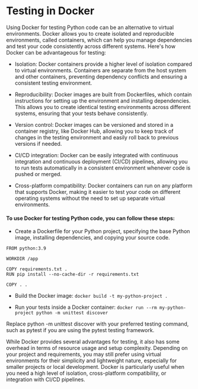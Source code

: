 # Testing in Docker

Using Docker for testing Python code can be an alternative to virtual environments. Docker allows you to create isolated and reproducible environments, called containers, which can help you manage dependencies and test your code consistently across different systems. Here's how Docker can be advantageous for testing:

* Isolation: Docker containers provide a higher level of isolation compared to virtual environments. Containers are separate from the host system and other containers, preventing dependency conflicts and ensuring a consistent testing environment.

* Reproducibility: Docker images are built from Dockerfiles, which contain instructions for setting up the environment and installing dependencies. This allows you to create identical testing environments across different systems, ensuring that your tests behave consistently.

* Version control: Docker images can be versioned and stored in a container registry, like Docker Hub, allowing you to keep track of changes in the testing environment and easily roll back to previous versions if needed.

* CI/CD integration: Docker can be easily integrated with continuous integration and continuous deployment (CI/CD) pipelines, allowing you to run tests automatically in a consistent environment whenever code is pushed or merged.

* Cross-platform compatibility: Docker containers can run on any platform that supports Docker, making it easier to test your code on different operating systems without the need to set up separate virtual environments.

#### To use Docker for testing Python code, you can follow these steps:

  * Create a Dockerfile for your Python project, specifying the base Python image, installing dependencies, and copying your source code.
```
FROM python:3.9

WORKDIR /app

COPY requirements.txt .
RUN pip install --no-cache-dir -r requirements.txt

COPY . .
```
  * Build the Docker image: `docker build -t my-python-project .`

  * Run your tests inside a Docker container: `docker run --rm my-python-project python -m unittest discover`


Replace python -m unittest discover with your preferred testing command, such as pytest if you are using the pytest testing framework.

While Docker provides several advantages for testing, it also has some overhead in terms of resource usage and setup complexity. Depending on your project and requirements, you may still prefer using virtual environments for their simplicity and lightweight nature, especially for smaller projects or local development. Docker is particularly useful when you need a high level of isolation, cross-platform compatibility, or integration with CI/CD pipelines.